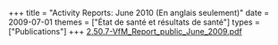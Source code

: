 +++
title = "Activity Reports: June 2010 (En anglais seulement)"
date = 2009-07-01
themes = ["État de santé et résultats de santé"]
types = ["Publications"]
+++
[2.50.7-VfM\_Report\_public\_June\_2009.pdf](/files/2.50.7-VfM_Report_public_June_2009.pdf)
